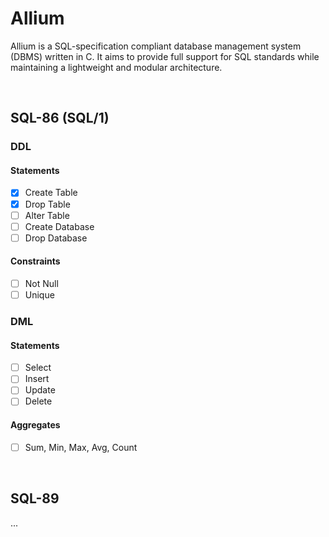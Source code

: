 # Allium

Allium is a SQL-specification compliant database management system (DBMS) written in C. It aims to provide full support for SQL standards while maintaining a lightweight and modular architecture.


<br/>

## SQL-86 (SQL/1)

### DDL
#### Statements
- [x] Create Table
- [x] Drop Table
- [ ] Alter Table
- [ ] Create Database
- [ ] Drop Database

#### Constraints
- [ ] Not Null
- [ ] Unique

### DML
#### Statements
- [ ] Select
- [ ] Insert
- [ ] Update
- [ ] Delete

#### Aggregates
- [ ] Sum, Min, Max, Avg, Count 


<br/>

## SQL-89

...
